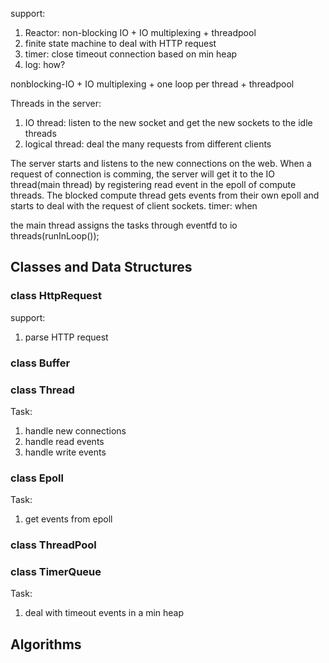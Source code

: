 support:
1. Reactor: non-blocking IO + IO multiplexing + threadpool
2. finite state machine to deal with HTTP request
3. timer: close timeout connection based on min heap
4. log: how?

nonblocking-IO + IO multiplexing + one loop per thread + threadpool

Threads in the server:
1. IO thread: listen to the new socket and get the new sockets to the idle threads
2. logical thread: deal the many requests from different clients

The server starts and listens to the new connections on the web.
When a request of connection is comming, the server will get it to the IO thread(main thread) by registering read event in the epoll of compute threads.
The blocked compute thread gets events from their own epoll and starts to deal with the request of client sockets.
timer: when 

the main thread assigns the tasks through eventfd to io threads(runInLoop());


## Classes and Data Structures
### class HttpRequest
support:
1. parse HTTP request


### class Buffer
### class Thread
Task:
1. handle new connections
2. handle read events
3. handle write events

### class Epoll
Task:
1. get events from epoll

### class ThreadPool

### class TimerQueue
Task:
1. deal with timeout events in a min heap

## Algorithms